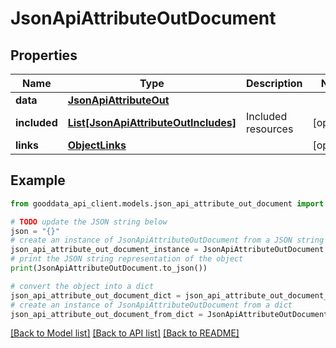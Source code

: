 # JsonApiAttributeOutDocument


## Properties

Name | Type | Description | Notes
------------ | ------------- | ------------- | -------------
**data** | [**JsonApiAttributeOut**](JsonApiAttributeOut.md) |  | 
**included** | [**List[JsonApiAttributeOutIncludes]**](JsonApiAttributeOutIncludes.md) | Included resources | [optional] 
**links** | [**ObjectLinks**](ObjectLinks.md) |  | [optional] 

## Example

```python
from gooddata_api_client.models.json_api_attribute_out_document import JsonApiAttributeOutDocument

# TODO update the JSON string below
json = "{}"
# create an instance of JsonApiAttributeOutDocument from a JSON string
json_api_attribute_out_document_instance = JsonApiAttributeOutDocument.from_json(json)
# print the JSON string representation of the object
print(JsonApiAttributeOutDocument.to_json())

# convert the object into a dict
json_api_attribute_out_document_dict = json_api_attribute_out_document_instance.to_dict()
# create an instance of JsonApiAttributeOutDocument from a dict
json_api_attribute_out_document_from_dict = JsonApiAttributeOutDocument.from_dict(json_api_attribute_out_document_dict)
```
[[Back to Model list]](../README.md#documentation-for-models) [[Back to API list]](../README.md#documentation-for-api-endpoints) [[Back to README]](../README.md)


